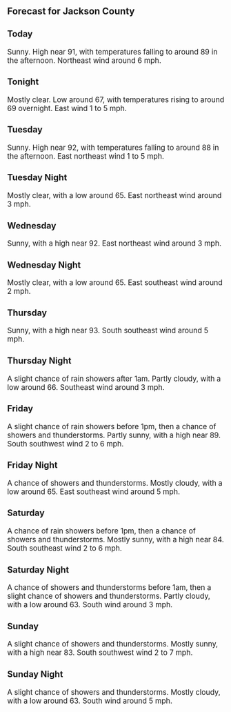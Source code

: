 <div>
   <h2>Forecast for Jackson County</h2>
   <p>
      <div style="font-size:120%">
         <h3>Today</h3>Sunny. High near 91, with temperatures falling to around 89 in the afternoon. Northeast wind around 6 mph.<br></div>
   </p>
   <p>
      <div style="font-size:120%">
         <h3>Tonight</h3>Mostly clear. Low around 67, with temperatures rising to around 69 overnight. East wind 1 to 5 mph.<br></div>
   </p>
   <p>
      <div style="font-size:120%">
         <h3>Tuesday</h3>Sunny. High near 92, with temperatures falling to around 88 in the afternoon. East northeast wind 1 to 5 mph.<br></div>
   </p>
   <p>
      <div style="font-size:120%">
         <h3>Tuesday Night</h3>Mostly clear, with a low around 65. East northeast wind around 3 mph.<br></div>
   </p>
   <p>
      <div style="font-size:120%">
         <h3>Wednesday</h3>Sunny, with a high near 92. East northeast wind around 3 mph.<br></div>
   </p>
   <p>
      <div style="font-size:120%">
         <h3>Wednesday Night</h3>Mostly clear, with a low around 65. East southeast wind around 2 mph.<br></div>
   </p>
   <p>
      <div style="font-size:120%">
         <h3>Thursday</h3>Sunny, with a high near 93. South southeast wind around 5 mph.<br></div>
   </p>
   <p>
      <div style="font-size:120%">
         <h3>Thursday Night</h3>A slight chance of rain showers after 1am. Partly cloudy, with a low around 66. Southeast wind around 3 mph.<br></div>
   </p>
   <p>
      <div style="font-size:120%">
         <h3>Friday</h3>A slight chance of rain showers before 1pm, then a chance of showers and thunderstorms. Partly sunny, with a high near 89.
         South southwest wind 2 to 6 mph.<br></div>
   </p>
   <p>
      <div style="font-size:120%">
         <h3>Friday Night</h3>A chance of showers and thunderstorms. Mostly cloudy, with a low around 65. East southeast wind around 5 mph.<br></div>
   </p>
   <p>
      <div style="font-size:120%">
         <h3>Saturday</h3>A chance of rain showers before 1pm, then a chance of showers and thunderstorms. Mostly sunny, with a high near 84. South
         southeast wind 2 to 6 mph.<br></div>
   </p>
   <p>
      <div style="font-size:120%">
         <h3>Saturday Night</h3>A chance of showers and thunderstorms before 1am, then a slight chance of showers and thunderstorms. Partly cloudy, with a
         low around 63. South wind around 3 mph.<br></div>
   </p>
   <p>
      <div style="font-size:120%">
         <h3>Sunday</h3>A slight chance of showers and thunderstorms. Mostly sunny, with a high near 83. South southwest wind 2 to 7 mph.<br></div>
   </p>
   <p>
      <div style="font-size:120%">
         <h3>Sunday Night</h3>A slight chance of showers and thunderstorms. Mostly cloudy, with a low around 63. South wind around 5 mph.<br></div>
   </p>
</div>